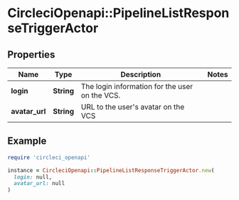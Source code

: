 # CircleciOpenapi::PipelineListResponseTriggerActor

## Properties

| Name | Type | Description | Notes |
| ---- | ---- | ----------- | ----- |
| **login** | **String** | The login information for the user on the VCS. |  |
| **avatar_url** | **String** | URL to the user&#39;s avatar on the VCS |  |

## Example

```ruby
require 'circleci_openapi'

instance = CircleciOpenapi::PipelineListResponseTriggerActor.new(
  login: null,
  avatar_url: null
)
```

